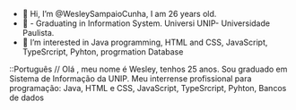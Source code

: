 - 👋 Hi, I’m @WesleySampaioCunha, I am 26 years old.
- 👀 - Graduating in Information System. Universi UNIP- Universidade Paulista.
- 👀 I’m interested in Java programming, HTML and CSS,  JavaScript, TypeSrcript, Pyhton, progrmation Database


<!---
WesleyPiqueno/WesleyPiqueno is a ✨ special ✨ repository because its `README.md` (this file) appears on your GitHub profile.
You can click the Preview link to take a look at your changes.
--->

::Português
// 
 Olá , meu nome é Wesley, tenhos 25 anos.
 Sou graduado em Sistema de Informação da UNIP.
 Meu interrense profissional para programação: Java, HTML e CSS, JavaScript, TypeSrcript, Pyhton, Bancos de dados
